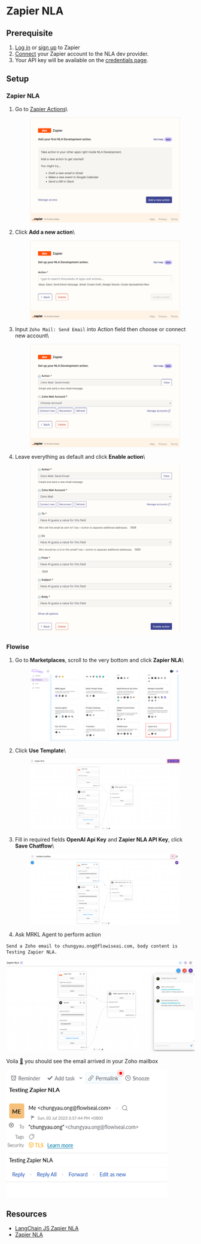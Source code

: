 # Zapier NLA

## Prerequisite

1. [Log in](https://zapier.com/app/login) or [sign up](https://zapier.com/sign-up) to Zapier
2. [Connect](https://nla.zapier.com/dev/start/) your Zapier account to the NLA dev provider.
3. Your API key will be available on the [credentials page](https://nla.zapier.com/credentials/).

## Setup

### Zapier NLA

1.  Go to [Zapier Actions](https://nla.zapier.com/dev/actions/)\


    <figure><img src="../.gitbook/assets/zapier/nla/1.png" alt="" width="563"><figcaption></figcaption></figure>
2.  Click **Add a new action**\


    <figure><img src="../.gitbook/assets/zapier/nla/2.png" alt="" width="563"><figcaption></figcaption></figure>
3.  Input `Zoho Mail: Send Email` into Action field then choose or connect new account\


    <figure><img src="../.gitbook/assets/zapier/nla/3.png" alt="" width="563"><figcaption></figcaption></figure>
4.  Leave everything as default and click **Enable action**\


    <figure><img src="../.gitbook/assets/zapier/nla/4.png" alt="" width="563"><figcaption></figcaption></figure>

### Flowise

1.  Go to **Marketplaces**, scroll to the very bottom and click **Zapier NLA**\


    <figure><img src="../.gitbook/assets/zapier/nla/5.png" alt=""><figcaption></figcaption></figure>
2.  Click **Use Template**\


    <figure><img src="../.gitbook/assets/zapier/nla/6.png" alt=""><figcaption></figcaption></figure>
3.  Fill in required fields **OpenAI Api Key** and **Zapier NLA API Key**, click **Save Chatflow**\


    <figure><img src="../.gitbook/assets/zapier/nla/7.png" alt=""><figcaption></figcaption></figure>
4. Ask MRKL Agent to perform action

```
Send a Zoho email to chungyau.ong@flowiseai.com, body content is Testing Zapier NLA.
```

![](../.gitbook/assets/zapier/nla/8.png)

Voila [🎉](https://emojipedia.org/party-popper/) you should see the email arrived in your Zoho mailbox

![](../.gitbook/assets/zapier/nla/9.png)

## Resources

* [LangChain JS Zapier NLA](https://js.langchain.com/docs/modules/agents/tools/zapier\_agent)
* [Zapier NLA](https://nla.zapier.com/start/)
